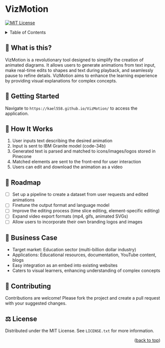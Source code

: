 # VizMotion

<a name="readme-top"></a>

[![MIT License][license-shield]][license-url]

<!-- TABLE OF CONTENTS -->
<details>
  <summary>Table of Contents</summary>
  <ol>
    <li><a href="#-what-is-this">What is this?</a></li>
    <li>
      <a href="#-getting-started">Getting Started</a>
      <ul>
        <li><a href="#-quick-install">Quick Install</a></li>
        <li><a href="#-running-the-application">Running the Application</a></li>
      </ul>
    </li>
    <li><a href="#-how-it-works">How It Works</a></li>
    <li><a href="#-roadmap">Roadmap</a></li>
    <li><a href="#-business-case">Business Case</a></li>
    <li><a href="#-contributing">Contributing</a></li>
    <li><a href="#-license">License</a></li>
  </ol>
</details>

## 🤔 What is this?
VizMotion is a revolutionary tool designed to simplify the creation of animated diagrams. It allows users to generate animations from text input, make real-time edits to shapes and text during playback, and seamlessly pause to refine details. VizMotion aims to enhance the learning experience by providing visual explanations for complex concepts.

## 📖 Getting Started 
Navigate to `https://kael558.github.io/VizMotion/` to access the application.

## 🔧 How It Works
1. User inputs text describing the desired animation
2. Input is sent to IBM Granite model (code-34b)
3. Generated text is parsed and matched to icons/images/logos stored in Pinecone
4. Matched elements are sent to the front-end for user interaction
5. Users can edit and download the animation as a video

## 📅 Roadmap
- [ ] Set up a pipeline to create a dataset from user requests and edited animations
- [ ] Finetune the output format and language model
- [ ] Improve the editing process (time slice editing, element-specific editing)
- [ ] Expand video export formats (mp4, gifs, animated SVGs)
- [ ] Allow users to incorporate their own branding logos and images

## 💼 Business Case
- Target market: Education sector (multi-billion dollar industry)
- Applications: Educational resources, documentation, YouTube content, blogs
- Easy integration as an embed into existing websites
- Caters to visual learners, enhancing understanding of complex concepts

## 🤝 Contributing
Contributions are welcome! Please fork the project and create a pull request with your suggested changes.

## ⚖️ License
Distributed under the MIT License. See `LICENSE.txt` for more information.

<p align="right">(<a href="#readme-top">back to top</a>)</p>

[license-shield]: https://img.shields.io/github/license/yourusername/VizMotion.svg?style=for-the-badge
[license-url]: https://github.com/yourusername/VizMotion/blob/main/LICENSE